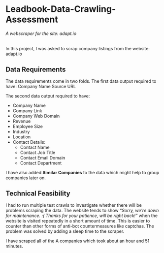 # Leadbook-Data-Crawling-Assessment
###### A webscraper for the site: adapt.io

In this project, I was asked to scrap company listings from the website: adapt.io

## Data Requirements

The data requirements come in two folds. The first data output required to have:
Company Name
Source URL

The second data output required to have:
- Company Name
- Company Link
- Company Web Domain
- Revenue
- Employee Size
- Industry
- Location
- Contact Details:
    - Contact Name
    - Contact Job Title
    - Contact Email Domain
    - Contact Department

I have also added **Similar Companies** to the data which might help to group companies later on.

## Technical Feasibility
I had to run multiple test crawls to investigate whether there will be problems scraping the data. The website tends to show *“Sorry, we're down for maintenance. :( Thanks for your patience, will be right back!”* when the website is visited repeatedly in a short amount of time. This is easier to counter than other forms of anti-bot countermeasures like captchas. The problem was solved by adding a sleep time to the scraper.

I have scraped all of the A companies which took about an hour and 51 minutes.


